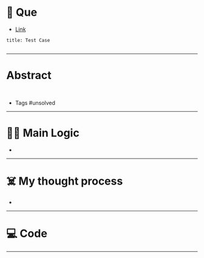 # 🧩 Que
- [Link](https://leetcode.com/problems/find-the-city-with-the-smallest-number-of-neighbors-at-a-threshold-distance/)

```ad-question
title: Test Case


```

---
# Abstract
```ad-abstract


```

- Tags #unsolved 
--- 
# 🕵️‍♂️ Main Logic
- 

---
# ☠️ My thought process
- 
---

# 💻 Code

---

